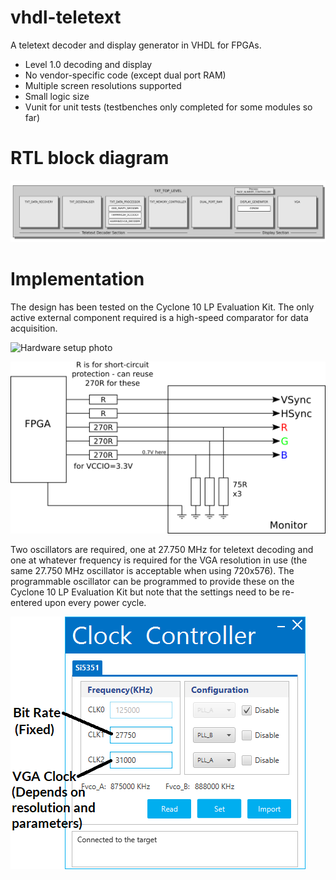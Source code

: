 # vhdl-teletext

A teletext decoder and display generator in VHDL for FPGAs.

* Level 1.0 decoding and display
* No vendor-specific code (except dual port RAM)
* Multiple screen resolutions supported
* Small logic size
* Vunit for unit tests (testbenches only completed for some modules so far)

# RTL block diagram

![Block diagram](docs/images/rtl-diagram-shadow.png)

# Implementation

The design has been tested on the Cyclone 10 LP Evaluation Kit. The only active external component required is a high-speed comparator for data acquisition.

![Hardware setup photo](docs/images/hardware-setup-photo.jpg)

![Monitor connections](docs/images/monitor-connection.png)

Two oscillators are required, one at 27.750 MHz for teletext decoding and one at whatever frequency is required for the VGA resolution in use (the same 27.750 MHz oscillator is acceptable when using 720x576). The programmable oscillator can be programmed to provide these on the Cyclone 10 LP Evaluation Kit but note that the settings need to be re-entered upon every power cycle.

![Cyclone 10 LP Clock Controller configuration](docs/images/cyclone-10-clock-controller.png)
